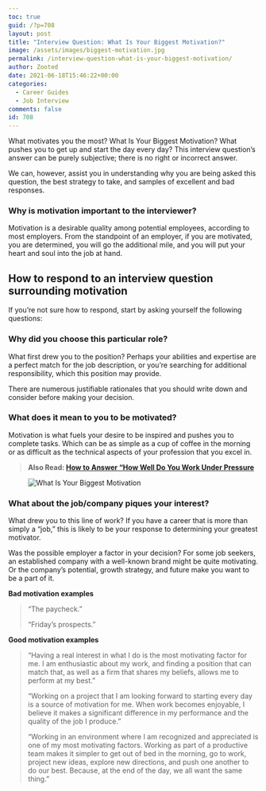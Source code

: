 ```yaml
---
toc: true
guid: /?p=708
layout: post
title: "Interview Question: What Is Your Biggest Motivation?"
image: /assets/images/biggest-motivation.jpg
permalink: /interview-question-what-is-your-biggest-motivation/
author: Zooted
date: 2021-06-18T15:46:22+00:00
categories:
  - Career Guides
  - Job Interview
comments: false
id: 708
---
```

What motivates you the most? What Is Your Biggest Motivation? What pushes you to get up and start the day every day? This interview question&#8217;s answer can be purely subjective; there is no right or incorrect answer.

We can, however, assist you in understanding why you are being asked this question, the best strategy to take, and samples of excellent and bad responses.

### **Why is motivation important to the interviewer?**

Motivation is a desirable quality among potential employees, according to most employers. From the standpoint of an employer, if you are motivated, you are determined, you will go the additional mile, and you will put your heart and soul into the job at hand.

## **How to respond to an interview question surrounding motivation**

If you&#8217;re not sure how to respond, start by asking yourself the following questions:

### **Why did you choose this particular role?**

What first drew you to the position? Perhaps your abilities and expertise are a perfect match for the job description, or you&#8217;re searching for additional responsibility, which this position may provide.

There are numerous justifiable rationales that you should write down and consider before making your decision.

### **What does it mean to you to be motivated?**

Motivation is what fuels your desire to be inspired and pushes you to complete tasks. Which can be as simple as a cup of coffee in the morning or as difficult as the technical aspects of your profession that you excel in.

<blockquote class="wp-block-quote">
  <p>
    <strong>Also Read: <a href="/how-to-answer-how-well-do-you-work-under-pressure-during-interview/">How to Answer &#8220;How Well Do You Work Under Pressure</a></strong>
  </p>
</blockquote>

<div class="wp-block-image">
  <figure class="aligncenter size-large"><img loading="lazy" width="724" height="483" src="/wp-content/uploads/2021/06/What-Is-Your-Biggest-Motivation.jpg" alt="What Is Your Biggest Motivation" class="wp-image-709" srcset="/wp-content/uploads/2021/06/What-Is-Your-Biggest-Motivation.jpg 724w, /wp-content/uploads/2021/06/What-Is-Your-Biggest-Motivation-300x200.jpg 300w" sizes="(max-width: 724px) 100vw, 724px" /></figure>
</div>

### **What about the job/company piques your interest?**

What drew you to this line of work? If you have a career that is more than simply a &#8220;job,&#8221; this is likely to be your response to determining your greatest motivator.

Was the possible employer a factor in your decision? For some job seekers, an established company with a well-known brand might be quite motivating. Or the company&#8217;s potential, growth strategy, and future make you want to be a part of it.

**Bad motivation examples**

<blockquote class="wp-block-quote">
  <p>
    “The paycheck.”
  </p>
  
  <p>
    “Friday&#8217;s prospects.”
  </p>
</blockquote>

**Good motivation examples**

<blockquote class="wp-block-quote">
  <p>
    “Having a real interest in what I do is the most motivating factor for me. I am enthusiastic about my work, and finding a position that can match that, as well as a firm that shares my beliefs, allows me to perform at my best.”
  </p>
  
  <p>
    “Working on a project that I am looking forward to starting every day is a source of motivation for me. When work becomes enjoyable, I believe it makes a significant difference in my performance and the quality of the job I produce.”
  </p>
  
  <p>
    “Working in an environment where I am recognized and appreciated is one of my most motivating factors. Working as part of a productive team makes it simpler to get out of bed in the morning, go to work, project new ideas, explore new directions, and push one another to do our best. Because, at the end of the day, we all want the same thing.”
  </p>
</blockquote>
